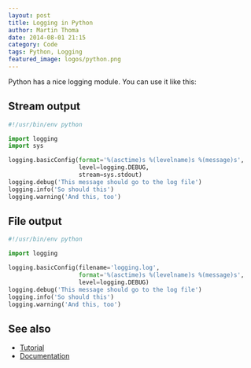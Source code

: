 ```yaml
---
layout: post
title: Logging in Python
author: Martin Thoma
date: 2014-08-01 21:15
category: Code
tags: Python, Logging
featured_image: logos/python.png
---
```


Python has a nice logging module. You can use it like this:


## Stream output

```python
#!/usr/bin/env python

import logging
import sys

logging.basicConfig(format='%(asctime)s %(levelname)s %(message)s',
                    level=logging.DEBUG,
                    stream=sys.stdout)
logging.debug('This message should go to the log file')
logging.info('So should this')
logging.warning('And this, too')
```

## File output

```python
#!/usr/bin/env python

import logging

logging.basicConfig(filename='logging.log',
                    format='%(asctime)s %(levelname)s %(message)s',
                    level=logging.DEBUG)
logging.debug('This message should go to the log file')
logging.info('So should this')
logging.warning('And this, too')
```

## See also

* [Tutorial](https://docs.python.org/2/howto/logging.html)
* [Documentation](https://docs.python.org/2/library/logging.html)